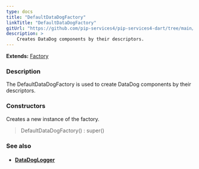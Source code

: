 ```yaml
---
type: docs
title: "DefaultDataDogFactory"
linkTitle: "DefaultDataDogFactory"
gitUrl: "https://github.com/pip-services4/pip-services4-dart/tree/main/pip-services4-datadog-dart"
description: >
    Creates DataDog components by their descriptors.
---
```


**Extends:** [Factory](../../../components/build/factory)

### Description

The DefaultDataDogFactory is used to create DataDog components by their descriptors.  

### Constructors
Creates a new instance of the factory.

> DefaultDataDogFactory() : super()


### See also
- #### [DataDogLogger](../../log/datadog_logger)
